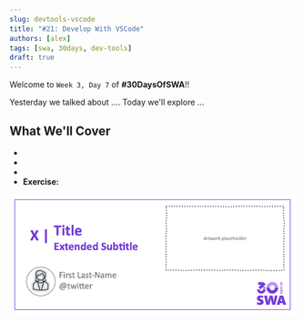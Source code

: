 ```yaml
---
slug: devtools-vscode
title: "#21: Develop With VSCode"
authors: [alex]
tags: [swa, 30days, dev-tools]
draft: true 
---
```


Welcome to `Week 3, Day 7` of **#30DaysOfSWA**!! 

Yesterday we talked about .... Today we'll explore ...


## What We'll Cover
*
*
*
* **Exercise:**

![](../static/img/series/banner.png)
